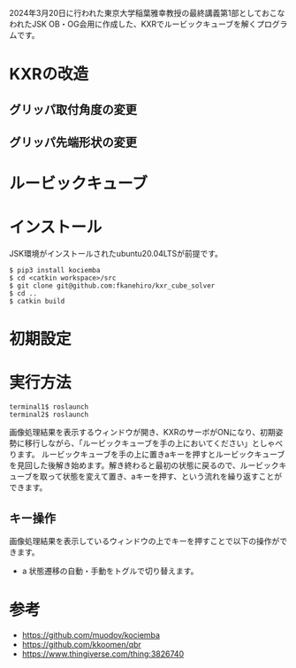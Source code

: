 
2024年3月20日に行われた東京大学稲葉雅幸教授の最終講義第1部としておこなわれたJSK OB・OG会用に作成した、KXRでルービックキューブを解くプログラムです。

# KXRの改造
## グリッパ取付角度の変更
## グリッパ先端形状の変更
# ルービックキューブ
# インストール
JSK環境がインストールされたubuntu20.04LTSが前提です。
```
$ pip3 install kociemba
$ cd <catkin workspace>/src
$ git clone git@github.com:fkanehiro/kxr_cube_solver
$ cd ..
$ catkin build
```
# 初期設定
# 実行方法
```
terminal1$ roslaunch
terminal2$ roslaunch
```
画像処理結果を表示するウィンドウが開き、KXRのサーボがONになり、初期姿勢に移行しながら、「ルービックキューブを手の上においてください」としゃべります。
ルービックキューブを手の上に置きaキーを押すとルービックキューブを見回した後解き始めます。解き終わると最初の状態に戻るので、ルービックキューブを取って状態を変えて置き、aキーを押す、という流れを繰り返すことができます。

## キー操作
画像処理結果を表示しているウィンドウの上でキーを押すことで以下の操作ができます。
- a 状態遷移の自動・手動をトグルで切り替えます。
# 参考
- https://github.com/muodov/kociemba
- https://github.com/kkoomen/qbr
- https://www.thingiverse.com/thing:3826740
   
